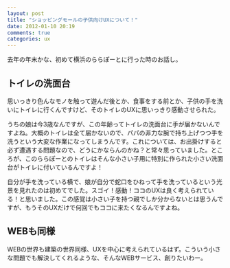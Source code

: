 ```yaml
---
layout: post
title: "ショッピングモールの子供向けUXについて！"
date: 2012-01-10 20:19
comments: true
categories: ux
---
```


去年の年末かな、初めて横浜のららぽーとに行った時のお話し。

## トイレの洗面台

思いっきり色んなモノを触って遊んだ後とか、食事をする前とか、子供の手を洗いにトイレに行くんですけど、そのトイレのUXに思いっきり感動させられた。

<!-- more -->

うちの娘は今3歳なんですが、この年齢ってトイレの洗面台に手が届かないんですよね。大概のトイレは全て届かないので、パパの非力な腕で持ち上げつつ手を洗うという大変な作業になってしまうんです。これについては、お出掛けすると必ず遭遇する問題なので、どうにかならんのかね？と常々思っていました。ところが、このららぽーとのトイレはそんな小さい子用に特別に作られた小さい洗面台がトイレに付いているんですよ！

自分が手を洗っている横で、娘が自分で蛇口をひねって手を洗っているという光景を見れたのは初めてでした。スゴイ！感動！ココのUXは良く考えられている！と思いました。この感覚は小さい子を持つ親でしか分からないとは思うんですが、もうそのUXだけで何回でもココに来たくなるんですよね。

## WEBも同様

WEBの世界も建築の世界同様、UXを中心に考えられているはず。こういう小さな問題でも解決してくれるような、そんなWEBサービス、創りたいわー。